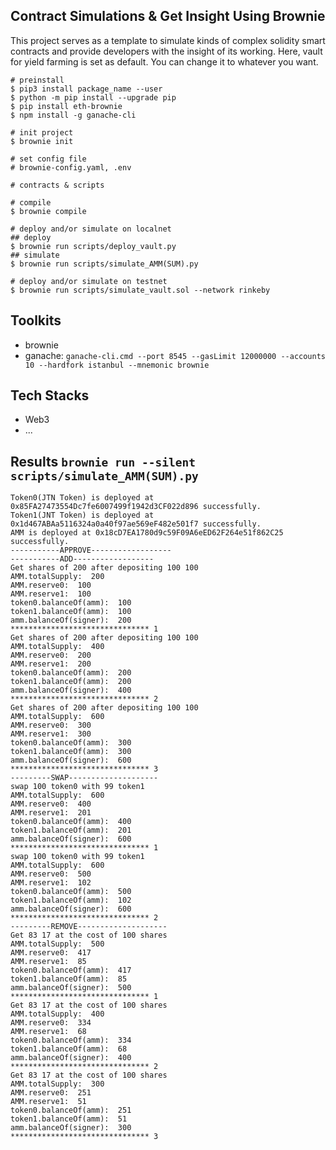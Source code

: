 ## Contract Simulations & Get Insight Using Brownie
This project serves as a template to simulate kinds of complex solidity smart contracts and provide developers with the insight of its working.
Here, vault for yield farming is set as default. You can change it to whatever you want.
```
# preinstall
$ pip3 install package_name --user
$ python -m pip install --upgrade pip
$ pip install eth-brownie
$ npm install -g ganache-cli

# init project
$ brownie init

# set config file
# brownie-config.yaml, .env

# contracts & scripts

# compile
$ brownie compile

# deploy and/or simulate on localnet
## deploy
$ brownie run scripts/deploy_vault.py
## simulate
$ brownie run scripts/simulate_AMM(SUM).py

# deploy and/or simulate on testnet
$ brownie run scripts/simulate_vault.sol --network rinkeby

```
## Toolkits
- brownie
- ganache: ```ganache-cli.cmd --port 8545 --gasLimit 12000000 --accounts 10 --hardfork istanbul --mnemonic brownie```
## Tech Stacks
- Web3
- ...
## Results ```brownie run --silent scripts/simulate_AMM(SUM).py```

```
Token0(JTN Token) is deployed at 0x85FA27473554Dc7fe6007499f1942d3CF022d896 successfully.
Token1(JNT Token) is deployed at 0x1d467ABAa5116324a0a40f97ae569eF482e501f7 successfully.
AMM is deployed at 0x18cD7EA1780d9c59F09A6eED62F264e51f862C25 successfully.
-----------APPROVE------------------
-----------ADD------------------
Get shares of 200 after depositing 100 100 
AMM.totalSupply:  200
AMM.reserve0:  100
AMM.reserve1:  100
token0.balanceOf(amm):  100
token1.balanceOf(amm):  100
amm.balanceOf(signer):  200
******************************* 1
Get shares of 200 after depositing 100 100 
AMM.totalSupply:  400
AMM.reserve0:  200
AMM.reserve1:  200
token0.balanceOf(amm):  200
token1.balanceOf(amm):  200
amm.balanceOf(signer):  400
******************************* 2
Get shares of 200 after depositing 100 100 
AMM.totalSupply:  600
AMM.reserve0:  300
AMM.reserve1:  300
token0.balanceOf(amm):  300
token1.balanceOf(amm):  300
amm.balanceOf(signer):  600
******************************* 3
---------SWAP--------------------
swap 100 token0 with 99 token1
AMM.totalSupply:  600
AMM.reserve0:  400
AMM.reserve1:  201
token0.balanceOf(amm):  400
token1.balanceOf(amm):  201
amm.balanceOf(signer):  600
******************************* 1
swap 100 token0 with 99 token1
AMM.totalSupply:  600
AMM.reserve0:  500
AMM.reserve1:  102
token0.balanceOf(amm):  500
token1.balanceOf(amm):  102
amm.balanceOf(signer):  600
******************************* 2
---------REMOVE--------------------
Get 83 17 at the cost of 100 shares
AMM.totalSupply:  500
AMM.reserve0:  417
AMM.reserve1:  85
token0.balanceOf(amm):  417
token1.balanceOf(amm):  85
amm.balanceOf(signer):  500
******************************* 1
Get 83 17 at the cost of 100 shares
AMM.totalSupply:  400
AMM.reserve0:  334
AMM.reserve1:  68
token0.balanceOf(amm):  334
token1.balanceOf(amm):  68
amm.balanceOf(signer):  400
******************************* 2
Get 83 17 at the cost of 100 shares
AMM.totalSupply:  300
AMM.reserve0:  251
AMM.reserve1:  51
token0.balanceOf(amm):  251
token1.balanceOf(amm):  51
amm.balanceOf(signer):  300
******************************* 3
```